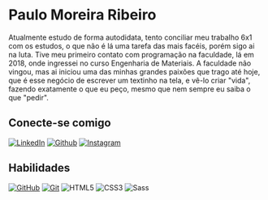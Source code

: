 # Paulo Moreira Ribeiro
Atualmente estudo de forma autodidata, tento conciliar meu trabalho 6x1 com os estudos, o que não é lá uma tarefa das mais facéis, porém sigo ai na luta.
Tive meu primeiro contato com programação na faculdade, lá em 2018, onde ingressei no curso Engenharia de Materiais. A faculdade não vingou, mas ai iniciou uma das minhas grandes paixões que trago até hoje, que é esse negócio de escrever um textinho na tela, e vê-lo criar "vida", fazendo exatamente o que eu peço, mesmo que nem sempre eu saiba o que "pedir".




## Conecte-se comigo
[![LinkedIn](https://img.shields.io/badge/LinkedIn-000?style=for-the-badge&logo=linkedin&logoColor=0E76A8)](https://www.linkedin.com/in/paulo-moreira-358334178/)
[![Github](https://img.shields.io/badge/Github-000?style=for-the-badge&logo=github&logoColor=0E76A8)](https://github.com/ribeiroPM)
[![Instagram](https://img.shields.io/badge/Instagram-000?style=for-the-badge&logo=instagram)](https://www.instagram.com/paulo.who/)


## Habilidades
[![GitHub](https://img.shields.io/badge/GitHub-000?style=for-the-badge&logo=github&logoColor=fff)](https://docs.github.com/)
[![Git](https://img.shields.io/badge/Git-000?style=for-the-badge&logo=git&logoColor=fff)](https://git-scm.com/doc) 
![HTML5](https://img.shields.io/badge/HTML5-000?style=for-the-badge&logo=html5)
![CSS3](https://img.shields.io/badge/CSS3-000?style=for-the-badge&logo=css3&logoColor=264CE4)
![Sass](https://img.shields.io/badge/Sass-000?style=for-the-badge&logo=sass)



